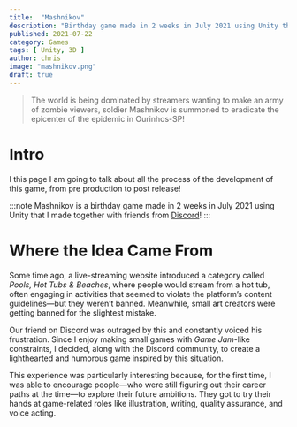 ```yaml
---
title:  "Mashnikov"
description: "Birthday game made in 2 weeks in July 2021 using Unity that I made together with friends from Discord!"
published: 2021-07-22
category: Games
tags: [ Unity, 3D ]
author: chris
image: "mashnikov.png"
draft: true
---
```


> The world is being dominated by streamers wanting to make an army of zombie viewers, soldier Mashnikov is summoned to eradicate the epicenter of the epidemic in Ourinhos-SP!



# Intro

I this page I am going to talk about all the process of the development of this game, from pre production to post release!

:::note
Mashnikov is a birthday game made in 2 weeks in July 2021 using Unity that I made together with friends from [Discord](/discord)!
:::

# Where the Idea Came From

Some time ago, a live-streaming website introduced a category called *Pools, Hot Tubs & Beaches*, where people would stream from a hot tub, often engaging in activities that seemed to violate the platform’s content guidelines—but they weren’t banned. Meanwhile, small art creators were getting banned for the slightest mistake.

Our friend on Discord was outraged by this and constantly voiced his frustration. Since I enjoy making small games with *Game Jam*-like constraints, I decided, along with the Discord community, to create a lighthearted and humorous game inspired by this situation.

This experience was particularly interesting because, for the first time, I was able to encourage people—who were still figuring out their career paths at the time—to explore their future ambitions. They got to try their hands at game-related roles like illustration, writing, quality assurance, and voice acting.  


